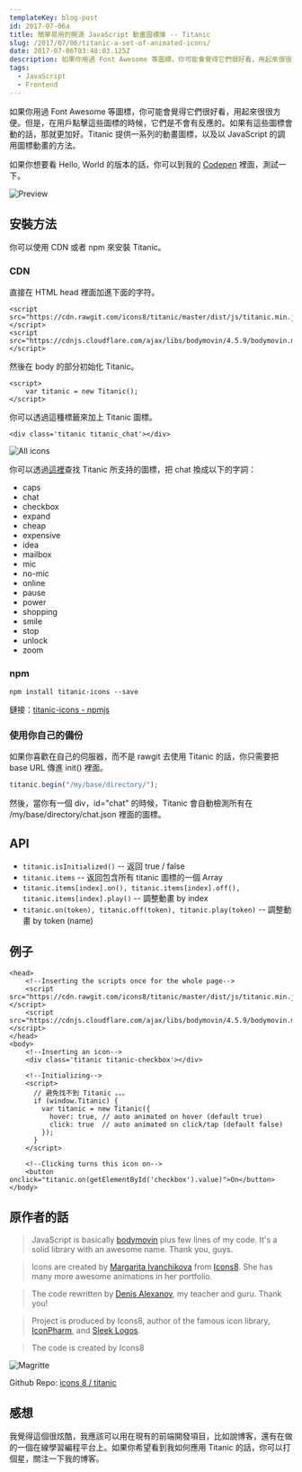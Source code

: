 ```yaml
---
templateKey: blog-post
id: 2017-07-06a
title: 簡單易用的開源 JavaScript 動畫圖標庫 -- Titanic
slug: /2017/07/06/titanic-a-set-of-animated-icons/
date: 2017-07-06T03:48:03.125Z
description: 如果你用過 Font Awesome 等圖標，你可能會覺得它們很好看，用起來很很方便。但是，在用戶點擊這些圖標的時候，它們是不會有反應的。如果有這些圖標會動的話，那就更加好。Titanic 提供一系列的動畫圖標，以及以 JavaScript 的調用圖標動畫的方法。
tags:
  - JavaScript
  - Frontend
---
```


如果你用過 Font Awesome 等圖標，你可能會覺得它們很好看，用起來很很方便。但是，在用戶點擊這些圖標的時候，它們是不會有反應的。如果有這些圖標會動的話，那就更加好。Titanic 提供一系列的動畫圖標，以及以 JavaScript 的調用圖標動畫的方法。

如果你想要看 Hello, World 的版本的話，你可以到我的 [Codepen](https://codepen.io/calpa/pen/xrzPxx) 裡面，測試一下。

![Preview](https://i.imgur.com/bLmxAZ3.gif)

## 安裝方法

你可以使用 CDN 或者 npm 來安裝 Titanic。

### CDN

直接在 HTML head 裡面加進下面的字符。

```
<script src="https://cdn.rawgit.com/icons8/titanic/master/dist/js/titanic.min.js"></script>
<script src="https://cdnjs.cloudflare.com/ajax/libs/bodymovin/4.5.9/bodymovin.min.js"></script>
```

然後在 body 的部分初始化 Titanic。

```
<script>
    var titanic = new Titanic();
</script>
```

你可以透過這種標籤來加上 Titanic 圖標。

```
<div class='titanic titanic_chat'></div>
```

![All icons](https://i.imgur.com/aiG4BYo.png)

你可以透過[這裡](https://rawgit.com/icons8/titanic/master/demo/index.html)查找 Titanic 所支持的圖標，把 chat 換成以下的字詞：

- caps
- chat
- checkbox
- expand
- cheap
- expensive
- idea
- mailbox
- mic
- no-mic
- online
- pause
- power
- shopping
- smile
- stop
- unlock
- zoom

### npm

```
npm install titanic-icons --save
```

鏈接：[titanic-icons - npmjs](https://www.npmjs.com/package/titanic-icons)

### 使用你自己的備份

如果你喜歡在自己的伺服器，而不是 rawgit 去使用 Titanic 的話，你只需要把 base URL 傳進 init() 裡面。

```javascript
titanic.begin("/my/base/directory/");
```

然後，當你有一個 div，id="chat" 的時候，Titanic 會自動檢測所有在 /my/base/directory/chat.json 裡面的圖標。

## API

- `titanic.isInitialized()` -- 返回 true / false
- `titanic.items` -- 返回包含所有 titanic 圖標的一個 Array
- `titanic.items[index].on(), titanic.items[index].off(), titanic.items[index].play()` -- 調整動畫 by index
- `titanic.on(token), titanic.off(token), titanic.play(token)` -- 調整動畫 by token (name)

## 例子

```
<head>
    <!--Inserting the scripts once for the whole page-->
    <script src="https://cdn.rawgit.com/icons8/titanic/master/dist/js/titanic.min.js"></script>
    <script src="https://cdnjs.cloudflare.com/ajax/libs/bodymovin/4.5.9/bodymovin.min.js"></script>
</head>
<body>
    <!--Inserting an icon-->
    <div class='titanic titanic-checkbox'></div>

    <!--Initializing-->
    <script>
      // 避免找不到 Titanic 。。。
      if (window.Titanic) {
        var titanic = new Titanic({
          hover: true, // auto animated on hover (default true)
          click: true  // auto animated on click/tap (default false)
        });
      }
    </script>

    <!--Clicking turns this icon on-->
    <button onclick="titanic.on(getElementById('checkbox').value)">On</button>
</body>
```

## 原作者的話

> JavaScript is basically [bodymovin](https://github.com/bodymovin/bodymovin) plus few lines of my code. It's a solid library with an awesome name. Thank you, guys.

> Icons are created by [Margarita Ivanchikova](https://dribbble.com/imargarita) from [Icons8](https://icons8.com/). She has many more awesome animations in her portfolio.

> The code rewritten by [Denis Alexanov](https://github.com/dhilt), my teacher and guru. Thank you!

> Project is produced by Icons8, author of the famous icon library, [IconPharm](https://iconpharm.com), and [Sleek Logos](https://sleeklogos.design).

> The code is created by Icons8

![Magritte](https://i.imgur.com/p8Xoj9l.gif)

Github Repo: [icons 8 / titanic](https://github.com/icons8/titanic)

## 感想

我覺得這個很炫酷，我應該可以用在現有的前端開發項目，比如說博客，還有在做的一個在線學習編程平台上。如果你希望看到我如何應用 Titanic 的話，你可以打個星，關注一下我的博客。
